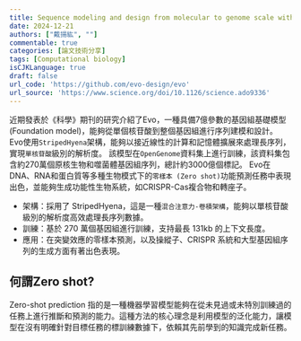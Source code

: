 ```yaml
---
title: Sequence modeling and design from molecular to genome scale with Evo
date: 2024-12-21
authors: ["戴揚紘", ""]
commentable: true
categories: [論文技術分享]
tags: [Computational biology]
isCJKLanguage: true
draft: false
url_code: 'https://github.com/evo-design/evo'
url_source: 'https://www.science.org/doi/10.1126/science.ado9336'
---
```

<!--more-->
近期發表於《科學》期刊的研究介紹了Evo，一種具備7億參數的基因組基礎模型 (Foundation model)，能夠從單個核苷酸到整個基因組進行序列建模和設計。 Evo使用`StripedHyena`架構，能夠以接近線性的計算和記憶體擴展來處理長序列，實現`單核苷酸`級別的解析度。 
該模型在`OpenGenome`資料集上進行訓練，該資料集包含約270萬個原核生物和噬菌體基因組序列，總計約3000億個標記。 Evo在DNA、RNA和蛋白質等多種生物模式下的`零樣本 (Zero shot)`功能預測任務中表現出色，並能夠生成功能性生物系統，如CRISPR-Cas複合物和轉座子。 

- 架構：採用了 StripedHyena，這是一種`混合注意力-卷積架構`，能夠以單核苷酸級別的解析度高效處理長序列數據。
- 訓練：基於 270 萬個基因組進行訓練，支持最長 131kb 的上下文長度。
- 應用：在突變效應的零樣本預測，以及操縱子、CRISPR 系統和大型基因組序列的生成方面有著出色表現。

## 何謂Zero shot?
Zero-shot prediction 指的是一種機器學習模型能夠在從未見過或未特別訓練過的任務上進行推斷和預測的能力。這種方法的核心理念是利用模型的泛化能力，讓模型在沒有明確針對目標任務的標訓練數據下，依賴其先前學到的知識完成新任務。
